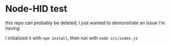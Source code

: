 # Node-HID test

this repo can probably be deleted; I just wanted to demonstrate an issue
I'm having.

I initialized it with `npm install`, then run with `node src/index.js`
